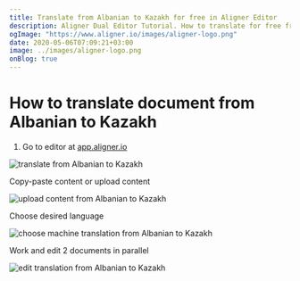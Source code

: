 ```yaml
---
title: Translate from Albanian to Kazakh for free in Aligner Editor
description: Aligner Dual Editor Tutorial. How to translate for free from Albanian to Kazakh. Aligner is multilingual document management platform. 
ogImage: "https://www.aligner.io/images/aligner-logo.png"
date: 2020-05-06T07:09:21+03:00
image: ../images/aligner-logo.png
onBlog: true
---
```


# How to translate document from Albanian to Kazakh

1. Go to editor at [app.aligner.io](https://app.aligner.io "Aligner App web page")

![translate from Albanian to Kazakh](../aligner-blank-editor.png "translate from Albanian to Kazakh")

Copy-paste content or upload content

![upload content from Albanian to Kazakh](../aligner-uploaded-document.png "upload content from Albanian to Kazakh")

Choose desired language

![choose machine translation from Albanian to Kazakh](../aligner-language-dropdown.png "choose machine translation from Albanian to Kazakh")

Work and edit 2 documents in parallel

![edit translation from Albanian to Kazakh](../aligner-double-sitded-editor.png "edit translation from Albanian to Kazakh")

